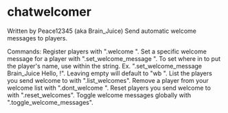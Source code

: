 # chatwelcomer
Written by Peace12345 (aka Brain_Juice)
Send automatic welcome messages to players.

Commands:
Register players with ".welcome <player>".
Set a specific welcome message for a player with ".set_welcome_message <player> <message>". To set where in <message> to put the player's name, use <name> within the string. Ex. ".set_welcome_message Brain_Juice Hello, <name>!". Leaving <message> empty will default to "wb <name>".
List the players you send welcome to with ".list_welcomes".
Remove a player from your welcome list with ".dont_welcome <player>".
Reset players you send welcome to with ".reset_welcomes".
Toggle welcome messages globally with ".toggle_welcome_messages".
